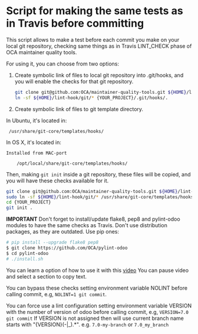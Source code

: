 Script for making the same tests as in Travis before committing
===============================================================

This script allows to make a test before each commit you make on your local
git repository, checking same things as in Travis LINT_CHECK phase of
OCA maintainer quality tools.

For using it, you can choose from two options:

1. Create symbolic link of files to local git repository into .git/hooks, and you will enable the
   checks for that git repository.

   ```bash
   git clone git@github.com:OCA/maintainer-quality-tools.git ${HOME}/lint-hook
   ln -sf ${HOME}/lint-hook/git/* {YOUR_PROJECT}/.git/hooks/.
   ```

2. Create symbolic link of files to git template directory.

  In Ubuntu, it's located in:

     /usr/share/git-core/templates/hooks/


  In OS X, it's located in:

    Installed from MAC-port

        /opt/local/share/git-core/templates/hooks/


Then, making `git init` inside a git repository, these files will be copied,
and you will have these checks available for it.

   ```bash
   git clone git@github.com:OCA/maintainer-quality-tools.git ${HOME}/lint-hook
   sudo ln -sf ${HOME}/lint-hook/git/* /usr/share/git-core/templates/hooks/.
   cd {YOUR_PROJECT}
   git init .
   ```

**IMPORTANT** Don't forget to install/update flake8, pep8 and pylint-odoo modules to
have the same checks as Travis. Don't use distribution packages, as they are 
outdated. Use pip ones:

```bash
# pip install --upgrade flake8 pep8
$ git clone https://github.com/OCA/pylint-odoo
$ cd pylint-odoo
# ./install.sh
```

You can learn a option of how to use it with this [video](https://asciinema.org/a/24642)
You can pause video and select a section to copy text.

You can bypass these checks setting environment variable NOLINT before calling
commit, e.g, `NOLINT=1 git commit`.

You can force use a lint configuration setting environment variable VERSION with
the number of version of odoo before calling
commit, e.g, `VERSION=7.0 git commit`
If VERSION is not assigned then will use current branch name starts with "{VERSION}(-|_).*". e.g. `7.0-my-branch` or `7.0_my_branch`
